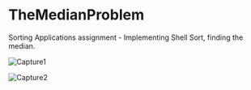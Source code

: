 # TheMedianProblem
Sorting Applications assignment - Implementing Shell Sort, finding the median.

![Capture1](https://user-images.githubusercontent.com/105850016/210406709-9ef74c43-d316-48c8-b164-c9784cd386fb.PNG)

![Capture2](https://user-images.githubusercontent.com/105850016/210406712-68ea117e-1e53-41f1-bbe9-43559b5bcce3.PNG)
